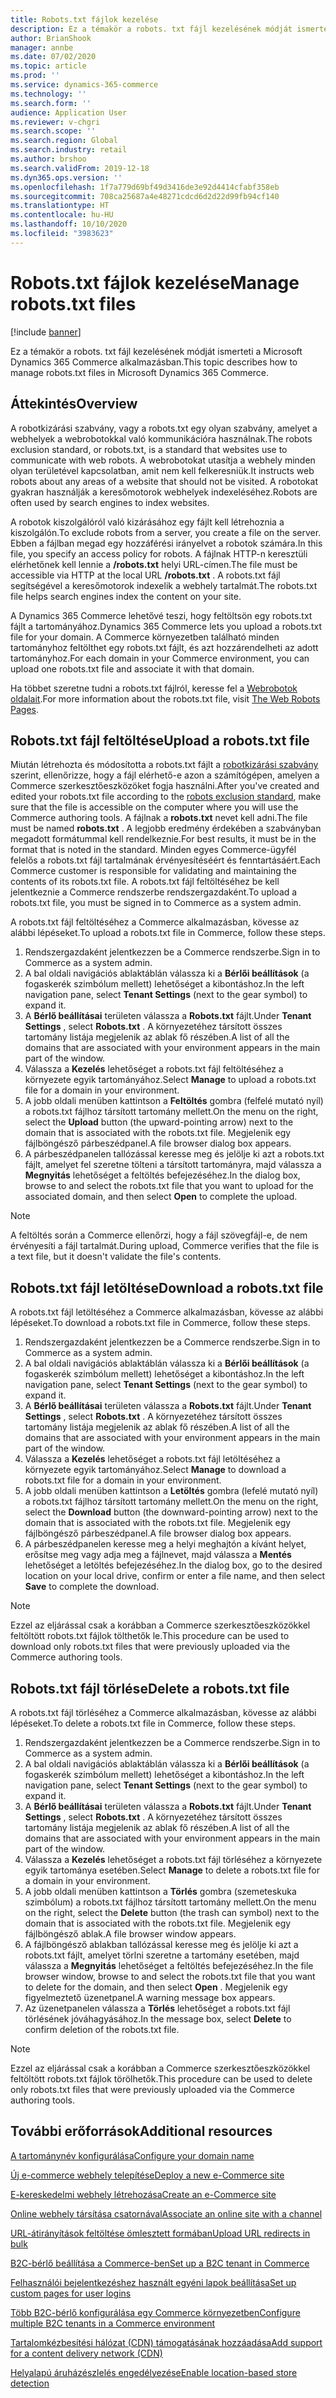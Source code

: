 ```yaml
---
title: Robots.txt fájlok kezelése
description: Ez a témakör a robots. txt fájl kezelésének módját ismerteti a Microsoft Dynamics 365 Commerce alkalmazásban.
author: BrianShook
manager: annbe
ms.date: 07/02/2020
ms.topic: article
ms.prod: ''
ms.service: dynamics-365-commerce
ms.technology: ''
ms.search.form: ''
audience: Application User
ms.reviewer: v-chgri
ms.search.scope: ''
ms.search.region: Global
ms.search.industry: retail
ms.author: brshoo
ms.search.validFrom: 2019-12-18
ms.dyn365.ops.version: ''
ms.openlocfilehash: 1f7a779d69bf49d3416de3e92d4414cfabf358eb
ms.sourcegitcommit: 708ca25687a4e48271cdcd6d2d22d99fb94cf140
ms.translationtype: HT
ms.contentlocale: hu-HU
ms.lasthandoff: 10/10/2020
ms.locfileid: "3983623"
---
```

# <a name="manage-robotstxt-files"></a><span data-ttu-id="01158-103">Robots.txt fájlok kezelése</span><span class="sxs-lookup"><span data-stu-id="01158-103">Manage robots.txt files</span></span>


[!include [banner](includes/banner.md)]

<span data-ttu-id="01158-104">Ez a témakör a robots. txt fájl kezelésének módját ismerteti a Microsoft Dynamics 365 Commerce alkalmazásban.</span><span class="sxs-lookup"><span data-stu-id="01158-104">This topic describes how to manage robots.txt files in Microsoft Dynamics 365 Commerce.</span></span>

## <a name="overview"></a><span data-ttu-id="01158-105">Áttekintés</span><span class="sxs-lookup"><span data-stu-id="01158-105">Overview</span></span>

<span data-ttu-id="01158-106">A robotkizárási szabvány, vagy a robots.txt egy olyan szabvány, amelyet a webhelyek a webrobotokkal való kommunikációra használnak.</span><span class="sxs-lookup"><span data-stu-id="01158-106">The robots exclusion standard, or robots.txt, is a standard that websites use to communicate with web robots.</span></span> <span data-ttu-id="01158-107">A webrobotokat utasítja a webhely minden olyan területével kapcsolatban, amit nem kell felkeresniük.</span><span class="sxs-lookup"><span data-stu-id="01158-107">It instructs web robots about any areas of a website that should not be visited.</span></span> <span data-ttu-id="01158-108">A robotokat gyakran használják a keresőmotorok webhelyek indexeléséhez.</span><span class="sxs-lookup"><span data-stu-id="01158-108">Robots are often used by search engines to index websites.</span></span>

<span data-ttu-id="01158-109">A robotok kiszolgálóról való kizárásához egy fájlt kell létrehoznia a kiszolgálón.</span><span class="sxs-lookup"><span data-stu-id="01158-109">To exclude robots from a server, you create a file on the server.</span></span> <span data-ttu-id="01158-110">Ebben a fájlban megad egy hozzáférési irányelvet a robotok számára.</span><span class="sxs-lookup"><span data-stu-id="01158-110">In this file, you specify an access policy for robots.</span></span> <span data-ttu-id="01158-111">A fájlnak HTTP-n keresztüli elérhetőnek kell lennie a **/robots.txt** helyi URL-címen.</span><span class="sxs-lookup"><span data-stu-id="01158-111">The file must be accessible via HTTP at the local URL **/robots.txt** .</span></span> <span data-ttu-id="01158-112">A robots.txt fájl segítségével a keresőmotorok indexelik a webhely tartalmát.</span><span class="sxs-lookup"><span data-stu-id="01158-112">The robots.txt file helps search engines index the content on your site.</span></span>

<span data-ttu-id="01158-113">A Dynamics 365 Commerce lehetővé teszi, hogy feltöltsön egy robots.txt fájlt a tartományához.</span><span class="sxs-lookup"><span data-stu-id="01158-113">Dynamics 365 Commerce lets you upload a robots.txt file for your domain.</span></span> <span data-ttu-id="01158-114">A Commerce környezetben található minden tartományhoz feltölthet egy robots.txt fájlt, és azt hozzárendelheti az adott tartományhoz.</span><span class="sxs-lookup"><span data-stu-id="01158-114">For each domain in your Commerce environment, you can upload one robots.txt file and associate it with that domain.</span></span>

<span data-ttu-id="01158-115">Ha többet szeretne tudni a robots.txt fájlról, keresse fel a [Webrobotok oldalait](https://www.robotstxt.org/).</span><span class="sxs-lookup"><span data-stu-id="01158-115">For more information about the robots.txt file, visit [The Web Robots Pages](https://www.robotstxt.org/).</span></span>

## <a name="upload-a-robotstxt-file"></a><span data-ttu-id="01158-116">Robots.txt fájl feltöltése</span><span class="sxs-lookup"><span data-stu-id="01158-116">Upload a robots.txt file</span></span>

<span data-ttu-id="01158-117">Miután létrehozta és módosította a robots.txt fájlt a [robotkizárási szabvány](https://www.robotstxt.org/orig.html) szerint, ellenőrizze, hogy a fájl elérhető-e azon a számítógépen, amelyen a Commerce szerkesztőeszközöket fogja használni.</span><span class="sxs-lookup"><span data-stu-id="01158-117">After you've created and edited your robots.txt file according to the [robots exclusion standard](https://www.robotstxt.org/orig.html), make sure that the file is accessible on the computer where you will use the Commerce authoring tools.</span></span> <span data-ttu-id="01158-118">A fájlnak a **robots.txt** nevet kell adni.</span><span class="sxs-lookup"><span data-stu-id="01158-118">The file must be named **robots.txt** .</span></span> <span data-ttu-id="01158-119">A legjobb eredmény érdekében a szabványban megadott formátummal kell rendelkeznie.</span><span class="sxs-lookup"><span data-stu-id="01158-119">For best results, it must be in the format that is noted in the standard.</span></span> <span data-ttu-id="01158-120">Minden egyes Commerce-ügyfél felelős a robots.txt fájl tartalmának érvényesítéséért és fenntartásáért.</span><span class="sxs-lookup"><span data-stu-id="01158-120">Each Commerce customer is responsible for validating and maintaining the contents of its robots.txt file.</span></span> <span data-ttu-id="01158-121">A robots.txt fájl feltöltéséhez be kell jelentkeznie a Commerce rendszerbe rendszergazdaként.</span><span class="sxs-lookup"><span data-stu-id="01158-121">To upload a robots.txt file, you must be signed in to Commerce as a system admin.</span></span>

<span data-ttu-id="01158-122">A robots.txt fájl feltöltéséhez a Commerce alkalmazásban, kövesse az alábbi lépéseket.</span><span class="sxs-lookup"><span data-stu-id="01158-122">To upload a robots.txt file in Commerce, follow these steps.</span></span>

1. <span data-ttu-id="01158-123">Rendszergazdaként jelentkezzen be a Commerce rendszerbe.</span><span class="sxs-lookup"><span data-stu-id="01158-123">Sign in to Commerce as a system admin.</span></span>
2. <span data-ttu-id="01158-124">A bal oldali navigációs ablaktáblán válassza ki a **Bérlői beállítások** (a fogaskerék szimbólum mellett) lehetőséget a kibontáshoz.</span><span class="sxs-lookup"><span data-stu-id="01158-124">In the left navigation pane, select **Tenant Settings** (next to the gear symbol) to expand it.</span></span>
3. <span data-ttu-id="01158-125">A **Bérlő beállításai** területen válassza a **Robots.txt** fájlt.</span><span class="sxs-lookup"><span data-stu-id="01158-125">Under **Tenant Settings** , select **Robots.txt** .</span></span> <span data-ttu-id="01158-126">A környezetéhez társított összes tartomány listája megjelenik az ablak fő részében.</span><span class="sxs-lookup"><span data-stu-id="01158-126">A list of all the domains that are associated with your environment appears in the main part of the window.</span></span>
4. <span data-ttu-id="01158-127">Válassza a **Kezelés** lehetőséget a robots.txt fájl feltöltéséhez a környezete egyik tartományához.</span><span class="sxs-lookup"><span data-stu-id="01158-127">Select **Manage** to upload a robots.txt file for a domain in your environment.</span></span>
5. <span data-ttu-id="01158-128">A jobb oldali menüben kattintson a **Feltöltés** gombra (felfelé mutató nyíl) a robots.txt fájlhoz társított tartomány mellett.</span><span class="sxs-lookup"><span data-stu-id="01158-128">On the menu on the right, select the **Upload** button (the upward-pointing arrow) next to the domain that is associated with the robots.txt file.</span></span> <span data-ttu-id="01158-129">Megjelenik egy fájlböngésző párbeszédpanel.</span><span class="sxs-lookup"><span data-stu-id="01158-129">A file browser dialog box appears.</span></span>
6. <span data-ttu-id="01158-130">A párbeszédpanelen tallózással keresse meg és jelölje ki azt a robots.txt fájlt, amelyet fel szeretne tölteni a társított tartományra, majd válassza a **Megnyitás** lehetőséget a feltöltés befejezéséhez.</span><span class="sxs-lookup"><span data-stu-id="01158-130">In the dialog box, browse to and select the robots.txt file that you want to upload for the associated domain, and then select **Open** to complete the upload.</span></span>

> [!NOTE] 
> <span data-ttu-id="01158-131">A feltöltés során a Commerce ellenőrzi, hogy a fájl szövegfájl-e, de nem érvényesíti a fájl tartalmát.</span><span class="sxs-lookup"><span data-stu-id="01158-131">During upload, Commerce verifies that the file is a text file, but it doesn't validate the file's contents.</span></span>

## <a name="download-a-robotstxt-file"></a><span data-ttu-id="01158-132">Robots.txt fájl letöltése</span><span class="sxs-lookup"><span data-stu-id="01158-132">Download a robots.txt file</span></span>

<span data-ttu-id="01158-133">A robots.txt fájl letöltéséhez a Commerce alkalmazásban, kövesse az alábbi lépéseket.</span><span class="sxs-lookup"><span data-stu-id="01158-133">To download a robots.txt file in Commerce, follow these steps.</span></span>

1. <span data-ttu-id="01158-134">Rendszergazdaként jelentkezzen be a Commerce rendszerbe.</span><span class="sxs-lookup"><span data-stu-id="01158-134">Sign in to Commerce as a system admin.</span></span>
2. <span data-ttu-id="01158-135">A bal oldali navigációs ablaktáblán válassza ki a **Bérlői beállítások** (a fogaskerék szimbólum mellett) lehetőséget a kibontáshoz.</span><span class="sxs-lookup"><span data-stu-id="01158-135">In the left navigation pane, select **Tenant Settings** (next to the gear symbol) to expand it.</span></span>
3. <span data-ttu-id="01158-136">A **Bérlő beállításai** területen válassza a **Robots.txt** fájlt.</span><span class="sxs-lookup"><span data-stu-id="01158-136">Under **Tenant Settings** , select **Robots.txt** .</span></span> <span data-ttu-id="01158-137">A környezetéhez társított összes tartomány listája megjelenik az ablak fő részében.</span><span class="sxs-lookup"><span data-stu-id="01158-137">A list of all the domains that are associated with your environment appears in the main part of the window.</span></span>
4. <span data-ttu-id="01158-138">Válassza a **Kezelés** lehetőséget a robots.txt fájl letöltéséhez a környezete egyik tartományához.</span><span class="sxs-lookup"><span data-stu-id="01158-138">Select **Manage** to download a robots.txt file for a domain in your environment.</span></span>
5. <span data-ttu-id="01158-139">A jobb oldali menüben kattintson a **Letöltés** gombra (lefelé mutató nyíl) a robots.txt fájlhoz társított tartomány mellett.</span><span class="sxs-lookup"><span data-stu-id="01158-139">On the menu on the right, select the **Download** button (the downward-pointing arrow) next to the domain that is associated with the robots.txt file.</span></span> <span data-ttu-id="01158-140">Megjelenik egy fájlböngésző párbeszédpanel.</span><span class="sxs-lookup"><span data-stu-id="01158-140">A file browser dialog box appears.</span></span>
6. <span data-ttu-id="01158-141">A párbeszédpanelen keresse meg a helyi meghajtón a kívánt helyet, erősítse meg vagy adja meg a fájlnevet, majd válassza a **Mentés** lehetőséget a letöltés befejezéséhez.</span><span class="sxs-lookup"><span data-stu-id="01158-141">In the dialog box, go to the desired location on your local drive, confirm or enter a file name, and then select **Save** to complete the download.</span></span>

> [!NOTE]
> <span data-ttu-id="01158-142">Ezzel az eljárással csak a korábban a Commerce szerkesztőeszközökkel feltöltött robots.txt fájlok tölthetők le.</span><span class="sxs-lookup"><span data-stu-id="01158-142">This procedure can be used to download only robots.txt files that were previously uploaded via the Commerce authoring tools.</span></span>

## <a name="delete-a-robotstxt-file"></a><span data-ttu-id="01158-143">Robots.txt fájl törlése</span><span class="sxs-lookup"><span data-stu-id="01158-143">Delete a robots.txt file</span></span>

<span data-ttu-id="01158-144">A robots.txt fájl törléséhez a Commerce alkalmazásban, kövesse az alábbi lépéseket.</span><span class="sxs-lookup"><span data-stu-id="01158-144">To delete a robots.txt file in Commerce, follow these steps.</span></span>

1. <span data-ttu-id="01158-145">Rendszergazdaként jelentkezzen be a Commerce rendszerbe.</span><span class="sxs-lookup"><span data-stu-id="01158-145">Sign in to Commerce as a system admin.</span></span>
2. <span data-ttu-id="01158-146">A bal oldali navigációs ablaktáblán válassza ki a **Bérlői beállítások** (a fogaskerék szimbólum mellett) lehetőséget a kibontáshoz.</span><span class="sxs-lookup"><span data-stu-id="01158-146">In the left navigation pane, select **Tenant Settings** (next to the gear symbol) to expand it.</span></span>
3. <span data-ttu-id="01158-147">A **Bérlő beállításai** területen válassza a **Robots.txt** fájlt.</span><span class="sxs-lookup"><span data-stu-id="01158-147">Under **Tenant Settings** , select **Robots.txt** .</span></span> <span data-ttu-id="01158-148">A környezetéhez társított összes tartomány listája megjelenik az ablak fő részében.</span><span class="sxs-lookup"><span data-stu-id="01158-148">A list of all the domains that are associated with your environment appears in the main part of the window.</span></span>
4. <span data-ttu-id="01158-149">Válassza a **Kezelés** lehetőséget a robots.txt fájl törléséhez a környezete egyik tartománya esetében.</span><span class="sxs-lookup"><span data-stu-id="01158-149">Select **Manage** to delete a robots.txt file for a domain in your environment.</span></span>
5. <span data-ttu-id="01158-150">A jobb oldali menüben kattintson a **Törlés** gombra (szemeteskuka szimbólum) a robots.txt fájlhoz társított tartomány mellett.</span><span class="sxs-lookup"><span data-stu-id="01158-150">On the menu on the right, select the **Delete** button (the trash can symbol) next to the domain that is associated with the robots.txt file.</span></span> <span data-ttu-id="01158-151">Megjelenik egy fájlböngésző ablak.</span><span class="sxs-lookup"><span data-stu-id="01158-151">A file browser window appears.</span></span>
6. <span data-ttu-id="01158-152">A fájlböngésző ablakban tallózással keresse meg és jelölje ki azt a robots.txt fájlt, amelyet törlni szeretne a tartomány esetében, majd válassza a **Megnyitás** lehetőséget a feltöltés befejezéséhez.</span><span class="sxs-lookup"><span data-stu-id="01158-152">In the file browser window, browse to and select the robots.txt file that you want to delete for the domain, and then select **Open** .</span></span> <span data-ttu-id="01158-153">Megjelenik egy figyelmeztető üzenetpanel.</span><span class="sxs-lookup"><span data-stu-id="01158-153">A warning message box appears.</span></span>
7. <span data-ttu-id="01158-154">Az üzenetpanelen válassza a **Törlés** lehetőséget a robots.txt fájl törlésének jóváhagyásához.</span><span class="sxs-lookup"><span data-stu-id="01158-154">In the message box, select **Delete** to confirm deletion of the robots.txt file.</span></span>

> [!NOTE] 
> <span data-ttu-id="01158-155">Ezzel az eljárással csak a korábban a Commerce szerkesztőeszközökkel feltöltött robots.txt fájlok törölhetők.</span><span class="sxs-lookup"><span data-stu-id="01158-155">This procedure can be used to delete only robots.txt files that were previously uploaded via the Commerce authoring tools.</span></span>

## <a name="additional-resources"></a><span data-ttu-id="01158-156">További erőforrások</span><span class="sxs-lookup"><span data-stu-id="01158-156">Additional resources</span></span>

[<span data-ttu-id="01158-157">A tartománynév konfigurálása</span><span class="sxs-lookup"><span data-stu-id="01158-157">Configure your domain name</span></span>](configure-your-domain-name.md)

[<span data-ttu-id="01158-158">Új e-commerce webhely telepítése</span><span class="sxs-lookup"><span data-stu-id="01158-158">Deploy a new e-Commerce site</span></span>](deploy-ecommerce-site.md)

[<span data-ttu-id="01158-159">E-kereskedelmi webhely létrehozása</span><span class="sxs-lookup"><span data-stu-id="01158-159">Create an e-Commerce site</span></span>](create-ecommerce-site.md)

[<span data-ttu-id="01158-160">Online webhely társítása csatornával</span><span class="sxs-lookup"><span data-stu-id="01158-160">Associate an online site with a channel</span></span>](associate-site-online-store.md)

[<span data-ttu-id="01158-161">URL-átirányítások feltöltése ömlesztett formában</span><span class="sxs-lookup"><span data-stu-id="01158-161">Upload URL redirects in bulk</span></span>](upload-bulk-redirects.md)

[<span data-ttu-id="01158-162">B2C-bérlő beállítása a Commerce-ben</span><span class="sxs-lookup"><span data-stu-id="01158-162">Set up a B2C tenant in Commerce</span></span>](set-up-B2C-tenant.md)

[<span data-ttu-id="01158-163">Felhasználói bejelentkezéshez használt egyéni lapok beállítása</span><span class="sxs-lookup"><span data-stu-id="01158-163">Set up custom pages for user logins</span></span>](custom-pages-user-logins.md)

[<span data-ttu-id="01158-164">Több B2C-bérlő konfigurálása egy Commerce környezetben</span><span class="sxs-lookup"><span data-stu-id="01158-164">Configure multiple B2C tenants in a Commerce environment</span></span>](configure-multi-B2C-tenants.md)

[<span data-ttu-id="01158-165">Tartalomkézbesítési hálózat (CDN) támogatásának hozzáadása</span><span class="sxs-lookup"><span data-stu-id="01158-165">Add support for a content delivery network (CDN)</span></span>](add-cdn-support.md)

[<span data-ttu-id="01158-166">Helyalapú áruházészlelés engedélyezése</span><span class="sxs-lookup"><span data-stu-id="01158-166">Enable location-based store detection</span></span>](enable-store-detection.md)
